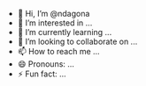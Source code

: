 - 👋 Hi, I’m @ndagona
- 👀 I’m interested in ...
- 🌱 I’m currently learning ...
- 💞️ I’m looking to collaborate on ...
- 📫 How to reach me ...
- 😄 Pronouns: ...
- ⚡ Fun fact: ...

<!---
ndagona/ndagona is a ✨ special ✨ repository because its `README.md` (this file) appears on your GitHub profile.
You can click the Preview link to take a look at your changes.
--->

